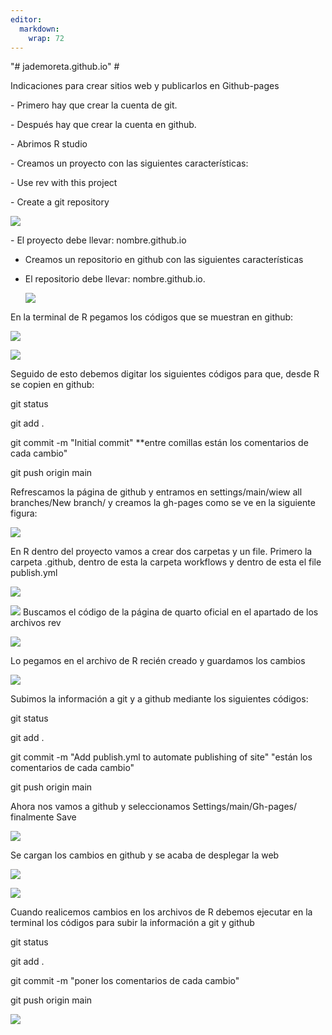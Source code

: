 ```yaml
---
editor: 
  markdown: 
    wrap: 72
---
```


"\# jademoreta.github.io" \#

Indicaciones para crear sitios web y publicarlos en Github-pages

\- Primero hay que crear la cuenta de git.

\- Después hay que crear la cuenta en github.

\- Abrimos R studio

\- Creamos un proyecto con las siguientes características:

\- Use rev with this project

\- Create a git repository

![](imagenes/new_project.png)

\- El proyecto debe llevar: nombre.github.io

-   Creamos un repositorio en github con las siguientes características

-   El repositorio debe llevar: nombre.github.io.

    ![](imagenes/new_repository.png)

En la terminal de R pegamos los códigos que se muestran en github:

![](imagenes/comand1.png)

![](imagenes/comand2.png)

Seguido de esto debemos digitar los siguientes códigos para que, desde R
se copien en github:

git status

git add .

git commit -m "Initial commit" \*\*entre comillas están los comentarios
de cada cambio"

git push origin main

Refrescamos la página de github y entramos en settings/main/wiew all
branches/New branch/ y creamos la gh-pages como se ve en la siguiente
figura:

![](imagenes/gh-pages.png)

En R dentro del proyecto vamos a crear dos carpetas y un file. Primero
la carpeta .github, dentro de esta la carpeta workflows y dentro de esta
el file publish.yml

![](imagenes/workflows.png)

![](imagenes/publish_yml.png) Buscamos el código de la página de quarto
oficial en el apartado de los archivos rev

![](imagenes/codigo_renv.png)

Lo pegamos en el archivo de R recién creado y guardamos los cambios

![](imagenes/codigo_renv_R.png)

Subimos la información a git y a github mediante los siguientes códigos:

git status

git add .

git commit -m "Add publish.yml to automate publishing of site" "están
los comentarios de cada cambio"

git push origin main

Ahora nos vamos a github y seleccionamos Settings/main/Gh-pages/
finalmente Save

![](imagenes/root.png)

Se cargan los cambios en github y se acaba de desplegar la web

![](imagenes/actions.png)

![](imagenes/site.png)

Cuando realicemos cambios en los archivos de R debemos ejecutar en la
terminal los códigos para subir la información a git y github

git status

git add .

git commit -m "poner los comentarios de cada cambio"

git push origin main

![](imagenes/ok.png)
